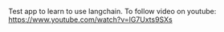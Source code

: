Test app to learn to use langchain. To follow video on youtube: https://www.youtube.com/watch?v=lG7Uxts9SXs

